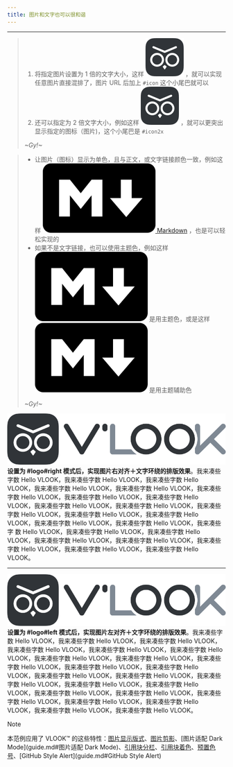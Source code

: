 ```yaml
---
title: 图片和文字也可以很和谐
---
```




---

> 1. 将指定图片设置为 1 倍的文字大小，这样 ![VLOOK](pic/vlook-light.svg?darksrc=vlook-dark.svg#icon) ，就可以实现任意图片直接混排了，图片 URL 后加上 `#icon` 这个小尾巴就可以
> 2. 还可以指定为 2 倍文字大小，例如这样 ![VLOOK](pic/vlook-light.svg?darksrc=vlook-dark.svg#icon2x) ，就可以更突出显示指定的图标（图片)，这个小尾巴是 `#icon2x`
>
> _~Gy!~_

> - 让图片（图标）显示为单色，且与正文，或文字链接颜色一致，例如这样 [![Markdown](pic/markdown-mark-solid.svg?fill=text#icon) Markdown](https://en.wikipedia.org/wiki/Markdown) ，也是可以轻松实现的
> - 如果不是文字链接，也可以使用主题色，例如这样 ![Markdown](pic/markdown-mark-solid.svg?fill=t1#icon) 是用主题色，或是这样 ![Markdown](pic/markdown-mark-solid.svg?fill=t1#icon) 是用主题辅助色
>
> _~Gy!~_



![Logo 模式：图片右对齐＋文字环绕](pic/vlook-mark-light.svg?darksrc=invert#logo#right)　　**设置为 #logo#right 模式后，实现图片右对齐＋文字环绕的排版效果**。我来凑些字数 Hello VLOOK，我来凑些字数 Hello VLOOK，我来凑些字数 Hello VLOOK，我来凑些字数 Hello VLOOK，我来凑些字数 Hello VLOOK，我来凑些字数 Hello VLOOK，我来凑些字数 Hello VLOOK，我来凑些字数 Hello VLOOK，我来凑些字数 Hello VLOOK，我来凑些字数 Hello VLOOK，我来凑些字数 Hello VLOOK，我来凑些字数 Hello VLOOK，我来凑些字数 Hello VLOOK，我来凑些字数 Hello VLOOK，我来凑些字数 Hello VLOOK，我来凑些字	 数 Hello VLOOK，我来凑些字数 Hello VLOOK，我来凑些字数 Hello VLOOK，我来凑些字数 Hello VLOOK，我来凑些字数 Hello VLOOK，我来凑些字数 Hello VLOOK，我来凑些字数 Hello VLOOK，我来凑些字数 Hello VLOOK。

---

![Logo 模式：图片左对齐＋文字环绕](pic/vlook-mark-light.svg?darksrc=invert#logo#left)　　**设置为 #logo#left 模式后，实现图片左对齐＋文字环绕的排版效果**。我来凑些字数 Hello VLOOK，我来凑些字数 Hello VLOOK，我来凑些字数 Hello VLOOK，我来凑些字数 Hello VLOOK，我来凑些字数 Hello VLOOK，我来凑些字数 Hello VLOOK，我来凑些字数 Hello VLOOK，我来凑些字数 Hello VLOOK，我来凑些字数 Hello VLOOK，我来凑些字数 Hello VLOOK，我来凑些字数 Hello VLOOK，我来凑些字数 Hello VLOOK，我来凑些字数 Hello VLOOK，我来凑些字数 Hello VLOOK，我来凑些字数 Hello VLOOK，我来凑些字数 Hello VLOOK，我来凑些字数 Hello VLOOK，我来凑些字数 Hello VLOOK，我来凑些字数 Hello VLOOK，我来凑些字数 Hello VLOOK，我来凑些字数 Hello VLOOK，我来凑些字数 Hello VLOOK，我来凑些字数 Hello VLOOK。



> [!NOTE]
>
> 本范例应用了 VLOOK™ 的这些特性：[图片显示版式](guide.md#图片显示版式)、[图片剪影](guide.md#图片剪影)、[图片适配 Dark Mode](guide.md#图片适配 Dark Mode)、[引用块分栏](guide.md#引用块分栏)、[引用块着色](guide.md#引用块着色)、[预置色号](guide.md#预置色号)、[GitHub Style Alert](guide.md#GitHub Style Alert)

